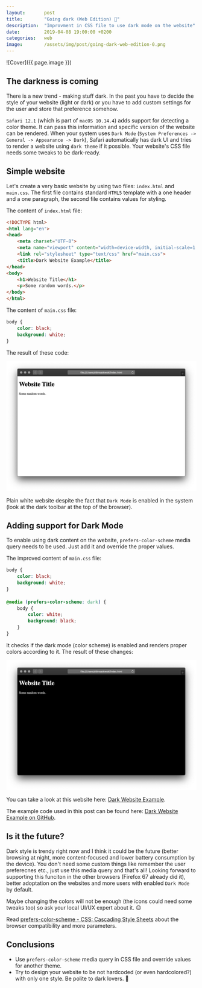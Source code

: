 ```yaml
---
layout:       post
title:        "Going dark (Web Edition) 🌙"
description:  "Improvment in CSS file to use dark mode on the website"
date:         2019-04-08 19:00:00 +0200
categories:   web
image:        /assets/img/post/going-dark-web-edition-0.png
---
```


![Cover]({{ page.image }})

## The darkness is coming

There is a new trend - making stuff dark. In the past you have to decide the style of your website (light or dark) or you have to add custom settings for the user and store that preference somehow.

`Safari 12.1` (which is part of `macOS 10.14.4`) adds support for detecting a color theme. It can pass this information and specific version of the website can be rendered. When your system uses `Dark Mode` (`System Preferences -> General -> Appearance -> Dark`), Safari automatically has dark UI and tries to render a website using `dark theme` if it possible. Your website's CSS file needs some tweaks to be dark-ready.

## Simple website

Let's create a very basic website by using two files: `index.html` and `main.css`. The first file contains standard `HTML5` template with a one header and a one paragraph, the second file contains values for styling.

The content of `index.html` file:

```html
<!DOCTYPE html>
<html lang="en">
<head>
    <meta charset="UTF-8">
    <meta name="viewport" content="width=device-width, initial-scale=1.0">
    <link rel="stylesheet" type="text/css" href="main.css">
    <title>Dark Website Example</title>
</head>
<body>
    <h1>Website Title</h1>
    <p>Some random words.</p>
</body>
</html>
```

The content of `main.css` file:

```css
body {
    color: black;
    background: white;
}
```

The result of these code:

![Simple website with default style](/assets/img/post/going-dark-web-edition-1.png)

Plain white website despite the fact that `Dark Mode` is enabled in the system (look at the dark toolbar at the top of the browser).

## Adding support for Dark Mode

To enable using dark content on the website, `prefers-color-scheme` media query needs to be used. Just add it and override the proper values.

The improved content of `main.css` file:

```css
body {
    color: black;
    background: white;
}

@media (prefers-color-scheme: dark) {
    body {
        color: white;
        background: black;
    }
}
```

It checks if the dark mode (color scheme) is enabled and renders proper colors according to it. The result of these changes:

![Simple website with enabled dark mode](/assets/img/post/going-dark-web-edition-2.png)

You can take a look at this website here: [Dark Website Example](https://albinek.com/DarkWebsiteExample/).

The example code used in this post can be found here: [Dark Website Example on GitHub](https://github.com/albinekcom/DarkWebsiteExample).

## Is it the future?

Dark style is trendy right now and I think it could be the future (better browsing at night, more content-focused and lower battery consumption by the device). You don't need some custom things like remember the user preferecnes etc., just use this media query and that's all! Looking forward to supporting this funciton in the other browsers (Firefox 67 already did it), better adoptation on the websites and more users with enabled `Dark Mode` by default.

Maybe changing the colors will not be enough (the icons could need some tweaks too) so ask your local UI/UX expert about it. 😉

Read [prefers-color-scheme - CSS: Cascading Style Sheets](https://developer.mozilla.org/en-US/docs/Web/CSS/@media/prefers-color-scheme) about the browser compatibility and more parameters.

## Conclusions

- Use `prefers-color-scheme` media query in CSS file and override values for another theme.
- Try to design your website to be not hardcoded (or even hardcolored?) with only one style. Be polite to dark lovers. 🌙

